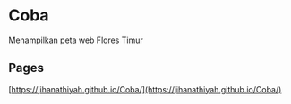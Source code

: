 # Coba
Menampilkan peta web Flores Timur

## Pages
[https://jihanathiyah.github.io/Coba/](https://jihanathiyah.github.io/Coba/)